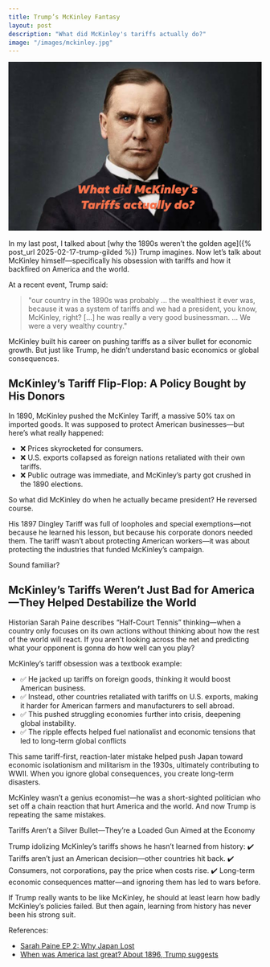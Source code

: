 ```yaml
---
title: Trump’s McKinley Fantasy
layout: post
description: "What did McKinley's tariffs actually do?"
image: "/images/mckinley.jpg"
---
```


<img src="/images/mckinley.jpg" alt="What did McKinley's tariffs actually do?" class="image-width-full" />

In my last post, I talked about [why the 1890s weren’t the golden age]({% post_url 2025-02-17-trump-gilded %}) Trump imagines. Now let’s talk about McKinley himself—specifically his obsession with tariffs and how it backfired on America and the world.

At a recent event, Trump said:
> "our country in the 1890s was probably ... the wealthiest it ever was, because it was a system of tariffs and we had a president, you know, McKinley, right? [...] he was really a very good businessman. ... We were a very wealthy country."

McKinley built his career on pushing tariffs as a silver bullet for economic growth. But just like Trump, he didn’t understand basic economics or global consequences.

## McKinley’s Tariff Flip-Flop: A Policy Bought by His Donors
In 1890, McKinley pushed the McKinley Tariff, a massive 50% tax on imported goods. It was supposed to protect American businesses—but here’s what really happened:

* ❌ Prices skyrocketed for consumers.
* ❌ U.S. exports collapsed as foreign nations retaliated with their own tariffs.
* ❌ Public outrage was immediate, and McKinley’s party got crushed in the 1890 elections.

So what did McKinley do when he actually became president? He reversed course.

His 1897 Dingley Tariff was full of loopholes and special exemptions—not because he learned his lesson, but because his corporate donors needed them. The tariff wasn’t about protecting American workers—it was about protecting the industries that funded McKinley’s campaign.

Sound familiar?

## McKinley’s Tariffs Weren’t Just Bad for America—They Helped Destabilize the World
Historian Sarah Paine describes “Half-Court Tennis” thinking—when a country only focuses on its own actions without thinking about how the rest of the world will react. If you aren't looking across the net and predicting what your opponent is gonna do how well can you play? 

McKinley’s tariff obsession was a textbook example:

* ✅ He jacked up tariffs on foreign goods, thinking it would boost American business.
* ✅ Instead, other countries retaliated with tariffs on U.S. exports, making it harder for American farmers and manufacturers to sell abroad.
* ✅ This pushed struggling economies further into crisis, deepening global instability.
* ✅ The ripple effects helped fuel nationalist and economic tensions that led to long-term global conflicts

This same tariff-first, reaction-later mistake helped push Japan toward economic isolationism and militarism in the 1930s, ultimately contributing to WWII. When you ignore global consequences, you create long-term disasters.

McKinley wasn’t a genius economist—he was a short-sighted politician who set off a chain reaction that hurt America and the world. And now Trump is repeating the same mistakes.

Tariffs Aren’t a Silver Bullet—They’re a Loaded Gun Aimed at the Economy

Trump idolizing McKinley’s tariffs shows he hasn’t learned from history:
✔️ Tariffs aren’t just an American decision—other countries hit back.
✔️ Consumers, not corporations, pay the price when costs rise.
✔️ Long-term economic consequences matter—and ignoring them has led to wars before.

If Trump really wants to be like McKinley, he should at least learn how badly McKinley’s policies failed. But then again, learning from history has never been his strong suit.

References:
* [Sarah Paine EP 2: Why Japan Lost](https://www.youtube.com/watch?v=Znk5QINe01A)
* [When was America last great? About 1896, Trump suggests](https://www.thetimes.com/us/american-politics/article/gilded-age-donald-trump-golden-7srnlt25m)